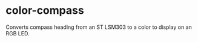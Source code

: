 color-compass
=============

Converts compass heading from an ST LSM303 to a color to display on an RGB LED.
